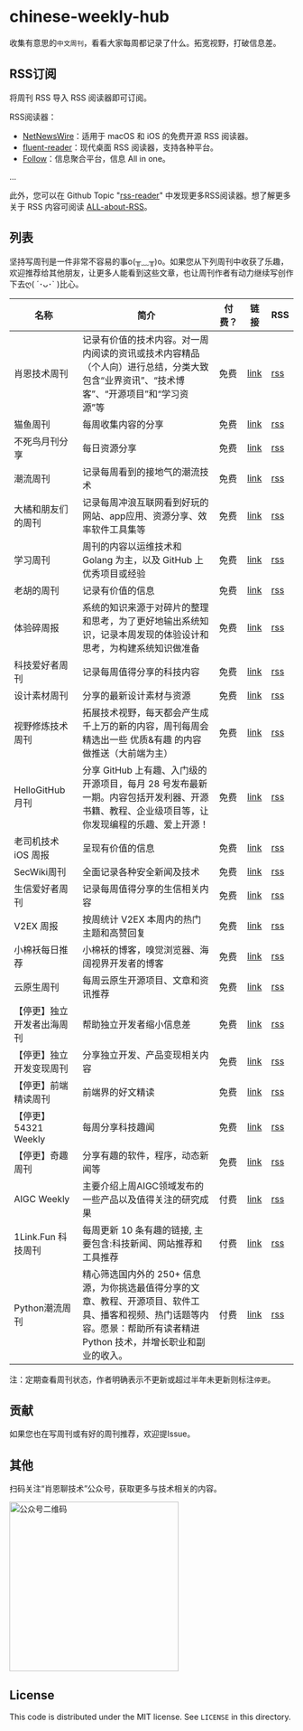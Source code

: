 # chinese-weekly-hub
收集有意思的`中文周刊`，看看大家每周都记录了什么。拓宽视野，打破信息差。

## RSS订阅
将周刊 RSS 导入 RSS 阅读器即可订阅。

RSS阅读器：
- [NetNewsWire](https://github.com/Ranchero-Software/NetNewsWire)：适用于 macOS 和 iOS 的免费开源 RSS 阅读器。
- [fluent-reader](https://github.com/yang991178/fluent-reader)：现代桌面 RSS 阅读器，支持各种平台。
- [Follow](https://github.com/RSSNext/Follow)：信息聚合平台，信息 All in one。

...

此外，您可以在 Github Topic "[rss-reader](https://github.com/topics/rss-reader)" 中发现更多RSS阅读器。想了解更多关于 RSS 内容可阅读 [ALL-about-RSS](https://github.com/AboutRSS/ALL-about-RSS)。

## 列表
坚持写周刊是一件非常不容易的事o(╥﹏╥)o。如果您从下列周刊中收获了乐趣，欢迎推荐给其他朋友，让更多人能看到这些文章，也让周刊作者有动力继续写创作下去ღ( ´･ᴗ･` )比心。

| 名称 | 简介 | 付费？| 链接 | RSS |
|---|---|---|---|---|
| 肖恩技术周刊 | 记录有价值的技术内容。对一周内阅读的资讯或技术内容精品（个人向）进行总结，分类大致包含“业界资讯”、“技术博客”、“开源项目”和“学习资源”等| 免费 | [link](https://weekly.shawnxie.top/) | [rss](https://weekly.shawnxie.top/rss.xml) |
| 猫鱼周刊 | 每周收集内容的分享 | 免费 | [link](https://ameow.xyz/categories/weekly) | [rss](https://ameow.xyz/feed/categories/weekly.xml) |
| 不死鸟月刊分享 | 每日资源分享 | 免费 | [link](https://iui.su/fx/) | [rss](https://iui.su/feed/) |
| 潮流周刊 | 记录每周看到的接地气的潮流技术 | 免费 | [link](https://weekly.tw93.fun/) | [rss](https://weekly.tw93.fun/rss.xml) |
| 大橘和朋友们的周刊 | 记录每周冲浪互联网看到好玩的网站、app应用、资源分享、效率软件工具集等 | 免费 | [link](https://rrorangeandfriends.de/) | [rss](https://rrorangeandfriends.de/feed.xml) |
| 学习周刊 | 周刊的内容以运维技术和 Golang 为主，以及 GitHub 上优秀项目或经验 | 免费 | [link](https://wiki.eryajf.net/learning-weekly/) | [rss](https://wiki.eryajf.net/rss.xml) |
| 老胡的周刊 | 记录有价值的信息 | 免费 | [link](https://weekly.howie6879.com/) | [rss](https://weekly.howie6879.com/rss/rss.xml) |
| 体验碎周报 | 系统的知识来源于对碎片的整理和思考，为了更好地输出系统知识，记录本周发现的体验设计和思考，为构建系统知识做准备 | 免费 | [link](https://www.ftium4.com/categories/%E4%BD%93%E9%AA%8C%E7%A2%8E%E5%91%A8%E6%8A%A5/) | [rss](https://www.ftium4.com/?feed=rss) |
| 科技爱好者周刊 | 记录每周值得分享的科技内容 | 免费 | [link](https://www.ruanyifeng.com/blog/weekly/) | [rss](https://www.ruanyifeng.com/blog/atom.xml) |
| 设计素材周刊 | 分享的最新设计素材与资源 | 免费 | [link](https://moonvy.com/blog/tags/%E8%AE%BE%E8%AE%A1%E7%B4%A0%E6%9D%90%E5%91%A8%E5%88%8A/) | [rss](https://moonvy.com/blog/rss.xml) |
| 视野修炼技术周刊 | 拓展技术视野，每天都会产生成千上万的新的内容，周刊每周会精选出一些 优质&有趣 的内容做推送（大前端为主） | 免费 | [link](https://sugarat.top/weekly/) | [rss](https://sugarat.top/feed.rss) |
| HelloGitHub 月刊 | 分享 GitHub 上有趣、入门级的开源项目，每月 28 号发布最新一期。内容包括开发利器、开源书籍、教程、企业级项目等，让你发现编程的乐趣、爱上开源！ | 免费 | [link](https://hellogithub.com/) | [rss](https://hellogithub.com/rss) |
| 老司机技术 iOS 周报 | 呈现有价值的信息 | 免费 | [link](https://github.com/SwiftOldDriver/iOS-Weekly/) | [rss](https://github.com/SwiftOldDriver/iOS-Weekly/releases.atom) |
| SecWiki周刊 | 全面记录各种安全新闻及技术 | 免费 | [link](https://www.sec-wiki.com/weekly/) | [rss](https://rsshub.rssforever.com/sec-wiki/weekly) |
| 生信爱好者周刊 | 记录每周值得分享的生信相关内容 | 免费 | [link](https://openbiox.github.io/weekly/) | [rss](https://openbiox.github.io/weekly/feed_rss_created.xml) |
| V2EX 周报 | 按周统计 V2EX 本周内的热门主题和高赞回复 | 免费 | [link](https://vdaily.huguotao.com/weekly) | [rss](https://vdaily.huguotao.com/weekly/atom.xml) |
| 小棉袄每日推荐 | 小棉袄的博客，嗅觉浏览器、海阔视界开发者的博客 | 免费 | [link](https://haikuoshijie.cn/) | [rss](https://haikuoshijie.cn/feed/) |
| 云原生周刊 | 每周云原生开源项目、文章和资讯推荐 | 免费 | [link](https://www.cnblogs.com/kubesphere) | [rss](https://feed.cnblogs.com/blog/u/535669/rss/) |
| 【停更】独立开发者出海周刊 | 帮助独立开发者缩小信息差 | 免费 | [link](https://gapis.money/) | [rss](https://gapis.money/rss.xml) |
| 【停更】独立开发变现周刊 | 分享独立开发、产品变现相关内容 | 免费 | [link](https://www.ezindie.com/weekly) | [rss](https://www.ezindie.com/feed/rss.xml) |
| 【停更】前端精读周刊 | 前端界的好文精读 | 免费 | [link](https://github.com/ascoders/weekly) | [rss](https://github.com/ascoders/weekly/releases.atom) |
| 【停更】54321 Weekly | 每周分享科技趣闻 | 免费 | [link](https://54321.versun.me/) | [rss](https://54321.versun.me/feed) |
| 【停更】奇趣周刊 | 分享有趣的软件，程序，动态新闻等 | 免费 | [link](https://zishu.me/categories/weekly/) | [rss](https://zishu.me/categories/weekly/index.xml) |
| AIGC Weekly | 主要介绍上周AIGC领域发布的一些产品以及值得关注的研究成果 | 付费 | [link](https://quaily.com/op7418) | [rss](https://quail.ink/op7418/feed/atom) |
| 1Link.Fun 科技周刊 | 每周更新 10 条有趣的链接, 主要包含:科技新闻、网站推荐和工具推荐 | 付费 | [link](https://1link.fun/) | [rss](https://1link.fun/rss/) |
| Python潮流周刊 | 精心筛选国内外的 250+ 信息源，为你挑选最值得分享的文章、教程、开源项目、软件工具、播客和视频、热门话题等内容。愿景：帮助所有读者精进 Python 技术，并增长职业和副业的收入。 | 付费 | [link](https://pythoncat.top/tags/weekly) | [rss](https://pythoncat.top/rss.xml) |

注：定期查看周刊状态，作者明确表示不更新或超过半年未更新则标注`停更`。
## 贡献
如果您也在写周刊或有好的周刊推荐，欢迎提Issue。


## 其他
扫码关注“肖恩聊技术”公众号，获取更多与技术相关的内容。

<img src="https://cdn.jsdelivr.net/gh/Xiaoxie1994/images/images/20241103221454.png" alt="公众号二维码" width="300">

License
---

This code is distributed under the MIT license. See `LICENSE` in this directory.


